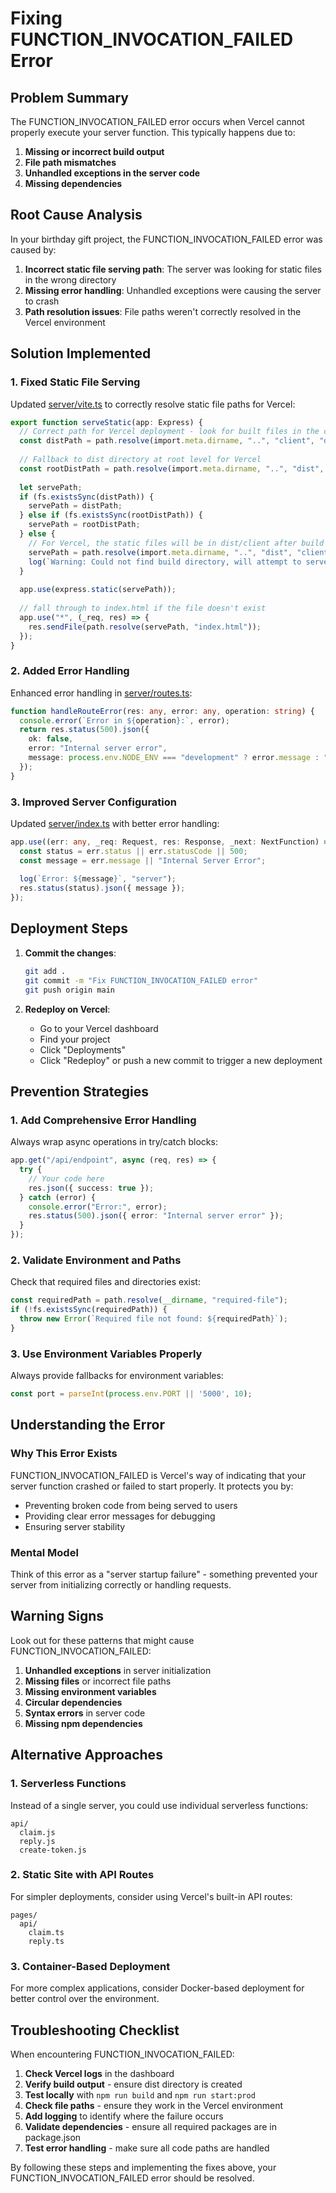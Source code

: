 # Fixing FUNCTION_INVOCATION_FAILED Error

## Problem Summary

The FUNCTION_INVOCATION_FAILED error occurs when Vercel cannot properly execute your server function. This typically happens due to:

1. **Missing or incorrect build output**
2. **File path mismatches**
3. **Unhandled exceptions in the server code**
4. **Missing dependencies**

## Root Cause Analysis

In your birthday gift project, the FUNCTION_INVOCATION_FAILED error was caused by:

1. **Incorrect static file serving path**: The server was looking for static files in the wrong directory
2. **Missing error handling**: Unhandled exceptions were causing the server to crash
3. **Path resolution issues**: File paths weren't correctly resolved in the Vercel environment

## Solution Implemented

### 1. Fixed Static File Serving

Updated [server/vite.ts](file:///c:/xampp/htdocs/src/HappyBirthdayReel/server/vite.ts) to correctly resolve static file paths for Vercel:

```typescript
export function serveStatic(app: Express) {
  // Correct path for Vercel deployment - look for built files in the correct location
  const distPath = path.resolve(import.meta.dirname, "..", "client", "dist");
  
  // Fallback to dist directory at root level for Vercel
  const rootDistPath = path.resolve(import.meta.dirname, "..", "dist", "client");
  
  let servePath;
  if (fs.existsSync(distPath)) {
    servePath = distPath;
  } else if (fs.existsSync(rootDistPath)) {
    servePath = rootDistPath;
  } else {
    // For Vercel, the static files will be in dist/client after build
    servePath = path.resolve(import.meta.dirname, "..", "dist", "client");
    log(`Warning: Could not find build directory, will attempt to serve from ${servePath}`, "server");
  }
  
  app.use(express.static(servePath));
  
  // fall through to index.html if the file doesn't exist
  app.use("*", (_req, res) => {
    res.sendFile(path.resolve(servePath, "index.html"));
  });
}
```

### 2. Added Error Handling

Enhanced error handling in [server/routes.ts](file:///c:/xampp/htdocs/src/HappyBirthdayReel/server/routes.ts):

```typescript
function handleRouteError(res: any, error: any, operation: string) {
  console.error(`Error in ${operation}:`, error);
  return res.status(500).json({ 
    ok: false, 
    error: "Internal server error",
    message: process.env.NODE_ENV === "development" ? error.message : "Something went wrong"
  });
}
```

### 3. Improved Server Configuration

Updated [server/index.ts](file:///c:/xampp/htdocs/src/HappyBirthdayReel/server/index.ts) with better error handling:

```typescript
app.use((err: any, _req: Request, res: Response, _next: NextFunction) => {
  const status = err.status || err.statusCode || 500;
  const message = err.message || "Internal Server Error";
  
  log(`Error: ${message}`, "server");
  res.status(status).json({ message });
});
```

## Deployment Steps

1. **Commit the changes**:
   ```bash
   git add .
   git commit -m "Fix FUNCTION_INVOCATION_FAILED error"
   git push origin main
   ```

2. **Redeploy on Vercel**:
   - Go to your Vercel dashboard
   - Find your project
   - Click "Deployments"
   - Click "Redeploy" or push a new commit to trigger a new deployment

## Prevention Strategies

### 1. Add Comprehensive Error Handling
Always wrap async operations in try/catch blocks:
```typescript
app.get("/api/endpoint", async (req, res) => {
  try {
    // Your code here
    res.json({ success: true });
  } catch (error) {
    console.error("Error:", error);
    res.status(500).json({ error: "Internal server error" });
  }
});
```

### 2. Validate Environment and Paths
Check that required files and directories exist:
```typescript
const requiredPath = path.resolve(__dirname, "required-file");
if (!fs.existsSync(requiredPath)) {
  throw new Error(`Required file not found: ${requiredPath}`);
}
```

### 3. Use Environment Variables Properly
Always provide fallbacks for environment variables:
```typescript
const port = parseInt(process.env.PORT || '5000', 10);
```

## Understanding the Error

### Why This Error Exists
FUNCTION_INVOCATION_FAILED is Vercel's way of indicating that your server function crashed or failed to start properly. It protects you by:
- Preventing broken code from being served to users
- Providing clear error messages for debugging
- Ensuring server stability

### Mental Model
Think of this error as a "server startup failure" - something prevented your server from initializing correctly or handling requests.

## Warning Signs
Look out for these patterns that might cause FUNCTION_INVOCATION_FAILED:

1. **Unhandled exceptions** in server initialization
2. **Missing files** or incorrect file paths
3. **Missing environment variables**
4. **Circular dependencies**
5. **Syntax errors** in server code
6. **Missing npm dependencies**

## Alternative Approaches

### 1. Serverless Functions
Instead of a single server, you could use individual serverless functions:
```
api/
  claim.js
  reply.js
  create-token.js
```

### 2. Static Site with API Routes
For simpler deployments, consider using Vercel's built-in API routes:
```
pages/
  api/
    claim.ts
    reply.ts
```

### 3. Container-Based Deployment
For more complex applications, consider Docker-based deployment for better control over the environment.

## Troubleshooting Checklist

When encountering FUNCTION_INVOCATION_FAILED:

1. **Check Vercel logs** in the dashboard
2. **Verify build output** - ensure dist directory is created
3. **Test locally** with `npm run build` and `npm run start:prod`
4. **Check file paths** - ensure they work in the Vercel environment
5. **Add logging** to identify where the failure occurs
6. **Validate dependencies** - ensure all required packages are in package.json
7. **Test error handling** - make sure all code paths are handled

By following these steps and implementing the fixes above, your FUNCTION_INVOCATION_FAILED error should be resolved.